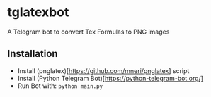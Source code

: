 # tglatexbot
A Telegram bot to convert Tex Formulas to PNG images


## Installation

* Install (pnglatex)[https://github.com/mneri/pnglatex] script
* Install (Python Telegram Bot)[https://python-telegram-bot.org/]
* Run Bot with:
  `python main.py`
